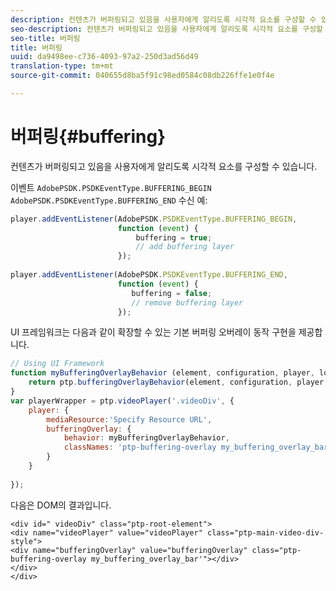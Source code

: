 ```yaml
---
description: 컨텐츠가 버퍼링되고 있음을 사용자에게 알리도록 시각적 요소를 구성할 수 있습니다.
seo-description: 컨텐츠가 버퍼링되고 있음을 사용자에게 알리도록 시각적 요소를 구성할 수 있습니다.
seo-title: 버퍼링
title: 버퍼링
uuid: da9498ee-c736-4093-97a2-250d3ad56d49
translation-type: tm+mt
source-git-commit: 040655d8ba5f91c98ed0584c08db226ffe1e0f4e

---
```



# 버퍼링{#buffering}

컨텐츠가 버퍼링되고 있음을 사용자에게 알리도록 시각적 요소를 구성할 수 있습니다.

이벤트 `AdobePSDK.PSDKEventType.BUFFERING_BEGIN` `AdobePSDK.PSDKEventType.BUFFERING_END` 수신 예:

```js
player.addEventListener(AdobePSDK.PSDKEventType.BUFFERING_BEGIN,  
                        function (event) { 
                            buffering = true; 
                            // add buffering layer 
                        }); 
  
player.addEventListener(AdobePSDK.PSDKEventType.BUFFERING_END,  
                        function (event) { 
                           buffering = false; 
                           // remove buffering layer 
                        });
```

UI 프레임워크는 다음과 같이 확장할 수 있는 기본 버퍼링 오버레이 동작 구현을 제공합니다.

```js
// Using UI Framework 
function myBufferingOverlayBehavior (element, configuration, player, localize, baseLog) { 
    return ptp.bufferingOverlayBehavior(element, configuration, player, localize, baseLog); 
} 
var playerWrapper = ptp.videoPlayer('.videoDiv', { 
    player: { 
        mediaResource:'Specify Resource URL', 
        bufferingOverlay: { 
            behavior: myBufferingOverlayBehavior, 
            classNames: 'ptp-buffering-overlay my_buffering_overlay_bar' 
        } 
    } 
 
}); 
```

다음은 DOM의 결과입니다.

```
<div id=" videoDiv" class="ptp-root-element"> 
<div name="videoPlayer" value="videoPlayer" class="ptp-main-video-div-style"> 
<div name="bufferingOverlay" value="bufferingOverlay" class="ptp-buffering-overlay my_buffering_overlay_bar'"></div> 
</div> 
</div> 
```

